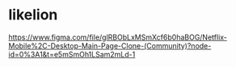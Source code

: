 # likelion
https://www.figma.com/file/glRBObLxMSmXcf6b0haBOG/Netflix-Mobile%2C-Desktop-Main-Page-Clone-(Community)?node-id=0%3A1&t=e5mSmOh1LSam2mLd-1
